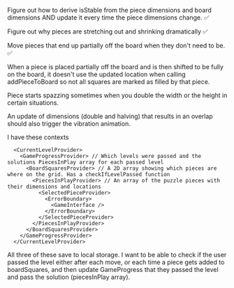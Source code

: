 Figure out how to derive isStable from the piece dimensions and board dimensions AND update it every time the piece dimensions change. ✅

Figure out why pieces are stretching out and shrinking dramatically ✅

Move pieces that end up partially off the board when they don't need to be. ✅

When a piece is placed partially off the board and is then shifted to be fully on the board, it doesn't use the updated location when calling addPieceToBoard so not all squares are marked as filled by that piece.

Piece starts spazzing sometimes when you double the width or the height in certain situations.

An update of dimensions (double and halving) that results in an overlap should also trigger the vibration animation.

I have these contexts

      <CurrentLevelProvider>
        <GameProgressProvider> // Which levels were passed and the solutions PiecesInPlay array for each passed level
          <BoardSquaresProvider> // A 2D array showing which pieces are where on the grid. Has a checkIfLevelPassed function
            <PiecesInPlayProvider> // An array of the puzzle pieces with their dimensions and locations
              <SelectedPieceProvider>
                <ErrorBoundary>
                  <GameInterface />
                </ErrorBoundary>
              </SelectedPieceProvider>
            </PiecesInPlayProvider>
          </BoardSquaresProvider>
        </GameProgressProvider>
      </CurrentLevelProvider>

All three of these save to local storage. I want to be able to check if the user passed the level either after each move, or each time a piece gets added to boardSquares, and then update GameProgress that they passed the level and pass the solution (piecesInPlay array).
